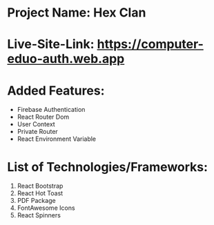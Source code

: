 # Project Name: Hex Clan

# Live-Site-Link: https://computer-eduo-auth.web.app

# Added Features:

- Firebase Authentication
- React Router Dom
- User Context
- Private Router
- React Environment Variable

# List of Technologies/Frameworks:

1. React Bootstrap
2. React Hot Toast
3. PDF Package
4. FontAwesome Icons
5. React Spinners
